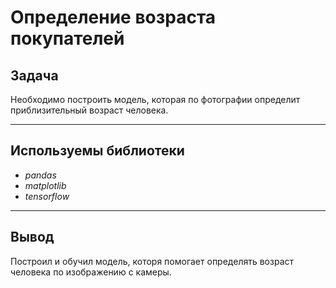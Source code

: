 # Определение возраста покупателей

## Задача
Необходимо построить модель, которая по фотографии определит приблизительный возраст человека.

---
## Используемы библиотеки

- *pandas*
- *matplotlib*
- *tensorflow*

---
## Вывод

Построил и обучил модель, которя помогает определять возраст человека по изображению с камеры.
